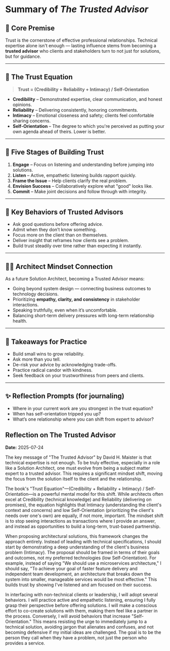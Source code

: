 # Summary of *The Trusted Advisor*

## 🧭 Core Premise
Trust is the cornerstone of effective professional relationships. Technical expertise alone isn't enough — lasting influence stems from becoming a **trusted advisor** who clients and stakeholders turn to not just for solutions, but for guidance.

---

## 🧱 The Trust Equation

> **Trust = (Credibility + Reliability + Intimacy) / Self-Orientation**

- **Credibility** – Demonstrated expertise, clear communication, and honest opinions.
- **Reliability** – Delivering consistently, honoring commitments.
- **Intimacy** – Emotional closeness and safety; clients feel comfortable sharing concerns.
- **Self-Orientation** – The degree to which you're perceived as putting your own agenda ahead of theirs. Lower is better.

---

## 🔑 Five Stages of Building Trust
1. **Engage** – Focus on listening and understanding before jumping into solutions.
2. **Listen** – Active, empathetic listening builds rapport quickly.
3. **Frame the Issue** – Help clients clarify the real problem.
4. **Envision Success** – Collaboratively explore what "good" looks like.
5. **Commit** – Make joint decisions and follow through with integrity.

---

## 💬 Key Behaviors of Trusted Advisors
- Ask good questions before offering advice.
- Admit when they don’t know something.
- Focus more on the client than on themselves.
- Deliver insight that reframes how clients see a problem.
- Build trust steadily over time rather than expecting it instantly.

---

## 👷‍♂️ Architect Mindset Connection

As a future Solution Architect, becoming a Trusted Advisor means:
- Going beyond system design — connecting business outcomes to technology decisions.
- Prioritizing **empathy, clarity, and consistency** in stakeholder interactions.
- Speaking truthfully, even when it’s uncomfortable.
- Balancing short-term delivery pressures with long-term relationship health.

---

## 📌 Takeaways for Practice
- Build small wins to grow reliability.
- Ask more than you tell.
- De-risk your advice by acknowledging trade-offs.
- Practice radical candor with kindness.
- Seek feedback on your trustworthiness from peers and clients.

---

## ✨ Reflection Prompts (for journaling)
- Where in your current work are you strongest in the trust equation?
- When has self-orientation tripped you up?
- What’s one relationship where you can shift from expert to advisor?


## Reflection on The Trusted Advisor
**Date:** 2025-07-24

The key message of "The Trusted Advisor" by David H. Maister is that technical expertise is not enough. To be truly effective, especially in a role like a Solution Architect, one must evolve from being a subject matter expert to a trusted advisor. This requires a significant mindset shift, moving the focus from the solution itself to the client and the relationship.

The book's "Trust Equation"—(Credibility + Reliability + Intimacy) / Self-Orientation—is a powerful mental model for this shift. While architects often excel at Credibility (technical knowledge) and Reliability (delivering on promises), the equation highlights that Intimacy (understanding the client's context and concerns) and low Self-Orientation (prioritizing the client's needs over one's own) are equally, if not more, important. The mindset shift is to stop seeing interactions as transactions where I provide an answer, and instead as opportunities to build a long-term, trust-based partnership.

When proposing architectural solutions, this framework changes the approach entirely. Instead of leading with technical specifications, I should start by demonstrating a deep understanding of the client's business problem (Intimacy). The proposal should be framed in terms of their goals and outcomes, not my preferred technologies (low Self-Orientation). For example, instead of saying "We should use a microservices architecture," I should say, "To achieve your goal of faster feature delivery and independent team development, an architecture that breaks down the system into smaller, manageable services would be most effective." This builds trust by showing I've listened and am focused on their success.

In interfacing with non-technical clients or leadership, I will adopt several behaviors. I will practice active and empathetic listening, ensuring I fully grasp their perspective before offering solutions. I will make a conscious effort to co-create solutions with them, making them feel like a partner in the process. Conversely, I will avoid behaviors that increase "Self-Orientation." This means resisting the urge to immediately jump to a technical solution, avoiding jargon that alienates and confuses, and not becoming defensive if my initial ideas are challenged. The goal is to be the person they call when they have a problem, not just the person who provides a service.